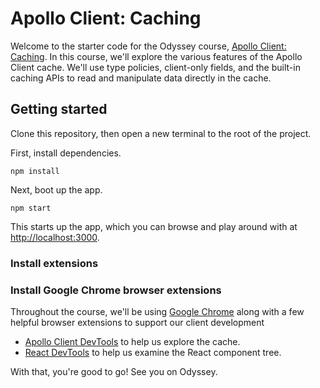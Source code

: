 # Apollo Client: Caching

Welcome to the starter code for the Odyssey course, [Apollo Client: Caching](https://www.apollographql.com/tutorials/apollo-client-caching). In this course, we'll explore the various features of the Apollo Client cache. We'll use type policies, client-only fields, and the built-in caching APIs to read and manipulate data directly in the cache.

## Getting started

Clone this repository, then open a new terminal to the root of the project.

First, install dependencies.

```
npm install
```

Next, boot up the app.

```
npm start
```

This starts up the app, which you can browse and play around with at [http://localhost:3000](http://localhost:3000).

### Install extensions


### Install Google Chrome browser extensions

Throughout the course, we'll be using [Google Chrome](https://www.google.com/intl/en_ca/chrome/dr/download/) along with a few helpful browser extensions to support our client development

- [Apollo Client
    DevTools](https://chromewebstore.google.com/detail/apollo-client-devtools/jdkknkkbebbapilgoeccciglkfbmbnfm)
    to help us explore the cache.
- [React
    DevTools](https://chromewebstore.google.com/detail/react-developer-tools/fmkadmapgofadopljbjfkapdkoienihi?hl=en)
    to help us examine the React component tree.


With that, you're good to go! See you on Odyssey.


